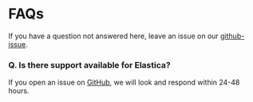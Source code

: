 # FAQs

If you have a question not answered here, leave an issue on our [github-issue](https://github.com/GazzolaLab/PyElastica/issues).

### Q. Is there support available for Elastica?

If you open an issue on [GitHub](https://github.com/GazzolaLab/PyElastica), we will look and respond within 24-48 hours.

<!--
### Q2. Do PyElastica and Elastica++ have the same features?
Almost. Due to development cycles, they may not always be equally up to date. If there is a feature in one that you would like to see in the other, let us know on [GitHub](https://github.com/GazzolaLab/PyElastica).
-->

[link-citation]: https://github.com/GazzolaLab/PyElastica#citation
